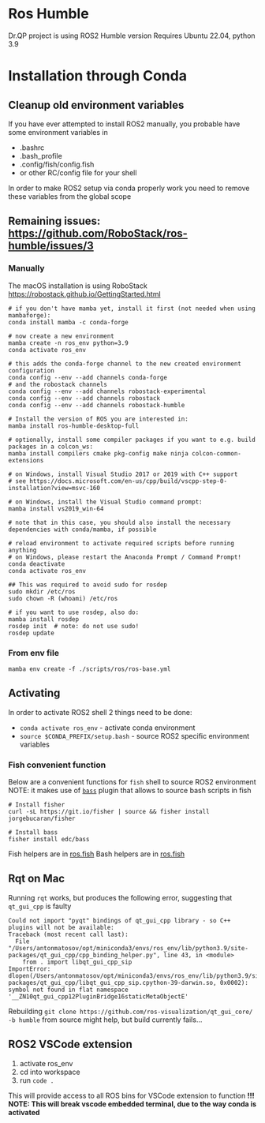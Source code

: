 # Ros Humble

Dr.QP project is using ROS2 Humble version
Requires Ubuntu 22.04, python 3.9

# Installation through Conda

## Cleanup old environment variables

If you have ever attempted to install ROS2 manually, you probable have some environment variables in
 - .bashrc
 - .bash_profile
 - .config/fish/config.fish
 - or other RC/config file for your shell

In order to make ROS2 setup via conda properly work you need to remove these variables from the global scope

## Remaining issues: https://github.com/RoboStack/ros-humble/issues/3

### Manually
The macOS installation is using RoboStack
https://robostack.github.io/GettingStarted.html

```
# if you don't have mamba yet, install it first (not needed when using mambaforge):
conda install mamba -c conda-forge

# now create a new environment
mamba create -n ros_env python=3.9
conda activate ros_env

# this adds the conda-forge channel to the new created environment configuration 
conda config --env --add channels conda-forge
# and the robostack channels
conda config --env --add channels robostack-experimental
conda config --env --add channels robostack
conda config --env --add channels robostack-humble

# Install the version of ROS you are interested in:
mamba install ros-humble-desktop-full

# optionally, install some compiler packages if you want to e.g. build packages in a colcon_ws:
mamba install compilers cmake pkg-config make ninja colcon-common-extensions

# on Windows, install Visual Studio 2017 or 2019 with C++ support 
# see https://docs.microsoft.com/en-us/cpp/build/vscpp-step-0-installation?view=msvc-160

# on Windows, install the Visual Studio command prompt:
mamba install vs2019_win-64

# note that in this case, you should also install the necessary dependencies with conda/mamba, if possible

# reload environment to activate required scripts before running anything
# on Windows, please restart the Anaconda Prompt / Command Prompt!
conda deactivate
conda activate ros_env

## This was required to avoid sudo for rosdep
sudo mkdir /etc/ros
sudo chown -R (whoami) /etc/ros

# if you want to use rosdep, also do:
mamba install rosdep
rosdep init  # note: do not use sudo!
rosdep update
```

### From env file

`mamba env create -f ./scripts/ros/ros-base.yml`


## Activating

In order to activate ROS2 shell 2 things need to be done:
 - `conda activate ros_env` - activate conda environment 
 - `source $CONDA_PREFIX/setup.bash` - source ROS2 specific environment variables 

### Fish convenient function

Below are a convenient functions for `fish` shell to source ROS2 environment
NOTE: it makes use of [`bass`](https://github.com/edc/bass) plugin that allows to source bash scripts in fish

```
# Install fisher
curl -sL https://git.io/fisher | source && fisher install jorgebucaran/fisher

# Install bass
fisher install edc/bass
```

Fish helpers are in [ros.fish](./ros.fish)
Bash helpers are in [ros.fish](./ros.sh)



## Rqt on Mac

Running `rqt` works, but produces the following error, suggesting that `qt_gui_cpp` is faulty
```
Could not import "pyqt" bindings of qt_gui_cpp library - so C++ plugins will not be available:
Traceback (most recent call last):
  File "/Users/antonmatosov/opt/miniconda3/envs/ros_env/lib/python3.9/site-packages/qt_gui_cpp/cpp_binding_helper.py", line 43, in <module>
    from . import libqt_gui_cpp_sip
ImportError: dlopen(/Users/antonmatosov/opt/miniconda3/envs/ros_env/lib/python3.9/site-packages/qt_gui_cpp/libqt_gui_cpp_sip.cpython-39-darwin.so, 0x0002): symbol not found in flat namespace '__ZN10qt_gui_cpp12PluginBridge16staticMetaObjectE'
```

Rebuilding `git clone https://github.com/ros-visualization/qt_gui_core/ -b humble` from source might help, but build currently fails...


## ROS2 VSCode extension 

1. activate ros_env
2. cd into workspace
3. run `code .`

This will provide access to all ROS bins for VSCode extension to function
**!!! NOTE: This will break vscode embedded terminal, due to the way conda is activated** 